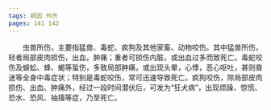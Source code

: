```yaml
---
tags: 病因 外伤
pages: 141 142
---
```

&emsp;&emsp;虫兽所伤，主要指猛兽、毒蛇、疯狗及其他家畜、动物咬伤。其中猛兽所伤，轻者局部皮肉损伤，出血，肿痛；重者可损伤内脏，或出血过多而致死亡。毒蛇咬伤及蜈蚣、蜂、蝎等蜇伤，多致局部肿痛，或出现头晕，心悸，恶心呕吐，甚则昏迷等全身中毒症状；特别是毒蛇咬伤，常可迅速导致死亡。疯狗咬伤，除局部皮肉损伤、出血、肿痛外，经过一段时间潜伏后，可发为“狂犬病”，出现烦躁、惊慌、恐水、恐风、抽搐等症，乃至死亡。
